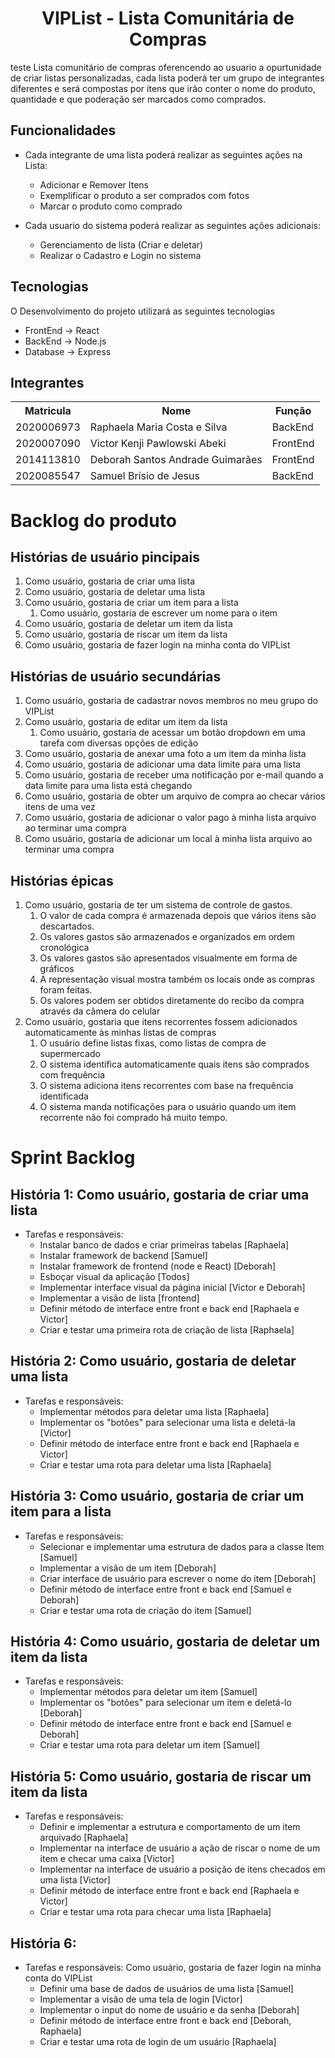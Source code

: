 <h1 align="center"> VIPList - Lista Comunitária de Compras </h1>
teste
Lista comunitário de compras oferencendo ao usuario a opurtunidade de criar listas personalizadas, 
cada lista poderá ter um grupo de integrantes diferentes e será compostas por itens que irão conter o nome do produto, quantidade e que poderação ser marcados como comprados.


## Funcionalidades

* Cada integrante de uma lista poderá realizar as seguintes ações na Lista:
  - Adicionar e Remover Itens
  - Exemplificar o produto a ser comprados com fotos
  - Marcar o produto como comprado

* Cada usuario do sistema poderá realizar as seguintes ações adicionais:
  - Gerenciamento de lista (Criar e deletar)
  - Realizar o Cadastro e Login no sistema

<!-- Outras funcionalidade presentes no site será o histórico de compras, o usuário irá poder gerar relátorios sobre os gastos realizados -->

## Tecnologias

O Desenvolvimento do projeto utilizará as seguintes tecnologias 
  * FrontEnd -> React
  * BackEnd -> Node.js
  * Database -> Express

## Integrantes

<table>
 <tr>
   <th>Matricula</th>
   <th>Nome</th>
   <th>Função</th>
 </tr>
 <tr>
  <td>2020006973</td>
  <td>Raphaela Maria Costa e Silva</td>
  <td>BackEnd</td>
 </tr>
 <tr>
  <td>2020007090</td>
  <td>Victor Kenji Pawlowski Abeki</td>
  <td>FrontEnd</td>
 </tr>
 <tr>
  <td>2014113810</td>
  <td>Deborah Santos Andrade Guimarães</td>
  <td>FrontEnd</td>
 </tr>
 <tr>
  <td>2020085547</td>
  <td>Samuel Brísio de Jesus</td>
  <td>BackEnd</td>
 </tr>
</table> 

# Backlog do produto

## Histórias de usuário pincipais

1. Como usuário, gostaria de criar uma lista
2. Como usuário, gostaria de deletar uma lista
3. Como usuário, gostaria de criar um item para a lista
    1. Como usuário, gostaria de escrever um nome para o item
4. Como usuário, gostaria de deletar um item da lista
5. Como usuário, gostaria de riscar um item da lista
6. Como usuário, gostaria de fazer login na minha conta do VIPList

## Histórias de usuário secundárias

1. Como usuário, gostaria de cadastrar novos membros no meu grupo do VIPList
2. Como usuário, gostaria de editar um item da lista
    1. Como usuário, gostaria de acessar um botão dropdown em uma tarefa com diversas opções de edição
3. Como usuário, gostaria de anexar uma foto a um item da minha lista
4. Como usuário, gostaria de adicionar uma data limite para uma lista
5. Como usuário, gostaria de receber uma notificação por e-mail quando a data limite para uma lista está chegando
6. Como usuário, gostaria de obter um arquivo de compra ao checar vários itens de uma vez
7. Como usuário, gostaria de adicionar o valor pago à minha lista arquivo ao terminar uma compra
8. Como usuário, gostaria de adicionar um local à minha lista arquivo ao terminar uma compra

## Histórias épicas

1. Como usuário, gostaria de ter um sistema de controle de gastos.
    1. O valor de cada compra é armazenada depois que vários itens são descartados.
    2. Os valores gastos são armazenados e organizados em ordem cronológica
    3. Os valores gastos são apresentados visualmente em forma de gráficos
    4. A representação visual mostra também os locais onde as compras foram feitas.
    5. Os valores podem ser obtidos diretamente do recibo da compra através da câmera do celular
2. Como usuário, gostaria que itens recorrentes fossem adicionados automaticamente às minhas listas de compras
    1. O usuário define listas fixas, como listas de compra de supermercado
    2. O sistema identifica automaticamente quais itens são comprados com frequência
    3. O sistema adiciona itens recorrentes com base na frequência identificada
    4. O sistema manda notificações para o usuário quando um item recorrente não foi comprado há muito tempo.

# Sprint Backlog
## História 1: Como usuário, gostaria de criar uma lista

- Tarefas e responsáveis:
    - Instalar banco de dados e criar primeiras tabelas [Raphaela]
    - Instalar framework de backend [Samuel]
    - Instalar framework de frontend (node e React) [Deborah]
    - Esboçar visual da aplicação [Todos]
    - Implementar interface visual da página inicial [Victor e Deborah]
    - Implementar a visão de lista [frontend]
    - Definir método de interface entre front e back end [Raphaela e Victor]
    - Criar e testar uma primeira rota de criação de lista [Raphaela]

## História 2: Como usuário, gostaria de deletar uma lista

- Tarefas e responsáveis:
    - Implementar métodos para deletar uma lista [Raphaela]
    - Implementar os "botões" para selecionar uma lista e deletá-la [Victor]
    - Definir método de interface entre front e back end [Raphaela e Victor]
    - Criar e testar uma rota para deletar uma lista [Raphaela]

## História 3: Como usuário, gostaria de criar um item para a lista

- Tarefas e responsáveis:
    - Selecionar e implementar uma estrutura de dados para a classe Item [Samuel]
    - Implementar a visão de um item [Deborah]
    - Criar interface de usuário para escrever o nome do item [Deborah]
    - Definir método de interface entre front e back end [Samuel e Deborah]
    - Criar e testar uma rota de criação do item [Samuel]

## História 4: Como usuário, gostaria de deletar um item da lista

- Tarefas e responsáveis:
    - Implementar métodos para deletar um item [Samuel]
    - Implementar os "botões" para selecionar um item e deletá-lo [Deborah]
    - Definir método de interface entre front e back end  [Samuel e Deborah]
    - Criar e testar uma rota para deletar um item [Samuel]

## História 5: Como usuário, gostaria de riscar um item da lista

- Tarefas e responsáveis:
    - Definir e implementar a estrutura e comportamento de um item arquivado [Raphaela]
    - Implementar na interface de usuário a ação de riscar o nome de um item e checar uma caixa [Victor]
    - Implementar na interface de usuário a posição de itens checados em uma lista [Victor]
    - Definir método de interface entre front e back end [Raphaela e Victor]
    - Criar e testar uma rota para checar uma lista [Raphaela]

## História 6:

- Tarefas e responsáveis: Como usuário, gostaria de fazer login na minha conta do VIPList
    - Definir uma base de dados de usuários de uma lista [Samuel]
    - Implementar a visão de uma tela de login [Victor]
    - Implementar o input do nome de usuário e da senha [Deborah]
    - Definir método de interface entre front e back end [Deborah, Raphaela]
    - Criar e testar uma rota de login de um usuário [Raphaela]

